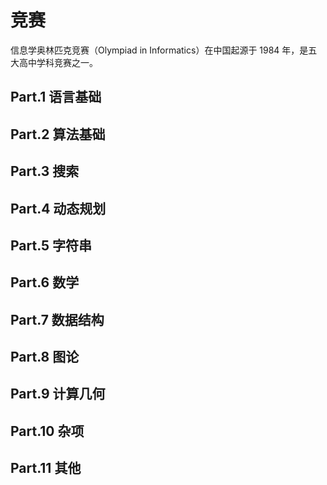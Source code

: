 # 竞赛

信息学奥林匹克竞赛（Olympiad in Informatics）在中国起源于 1984 年，是五大高中学科竞赛之一。

## Part.1 语言基础



## Part.2 算法基础



## Part.3 搜索



## Part.4 动态规划



## Part.5 字符串



## Part.6 数学



## Part.7 数据结构



## Part.8 图论



## Part.9 计算几何



## Part.10 杂项



## Part.11 其他

